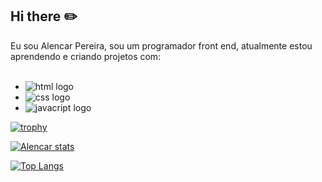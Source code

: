 ## Hi there  :pencil2:

Eu sou Alencar Pereira, sou um programador front end, atualmente estou aprendendo e criando projetos com:
<br/>
<br/>
- <img src="https://img.shields.io/badge/HTML5-E34F26?style=for-the-badge&logo=html5&logoColor=white" alt="html logo" />
- <img src="https://img.shields.io/badge/CSS3-1572B6?style=for-the-badge&logo=css3&logoColor=white" alt="css logo" />
- <img src="https://img.shields.io/badge/JavaScript-F7DF1E?style=for-the-badge&logo=javascript&logoColor=black" alt="javacript logo" />

[![trophy](https://github-profile-trophy.vercel.app/?username=alencarpereira)](https://github.com/ryo-ma/github-profile-trophy)

[![Alencar stats](https://github-readme-stats.vercel.app/api?username=alencarpereira)](https://github.com/anuraghazra/github-readme-stats)

[![Top Langs](https://github-readme-stats.vercel.app/api/top-langs/?username=alencarpereira)](https://github.com/anuraghazra/github-readme-stats)

